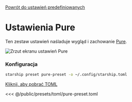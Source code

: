[Powrót do ustawień predefiniowanych](./#pure)

# Ustawienia Pure

Ten zestaw ustawień naśladuje wygląd i zachowanie  [Pure](https://github.com/sindresorhus/pure).

![Zrzut ekranu ustawień Pure](/presets/img/pure-preset.png)

### Konfiguracja

```sh
starship preset pure-preset -o ~/.config/starship.toml
```

[Kliknij, aby pobrać TOML](/presets/toml/pure-preset.toml)

<<< @/public/presets/toml/pure-preset.toml
